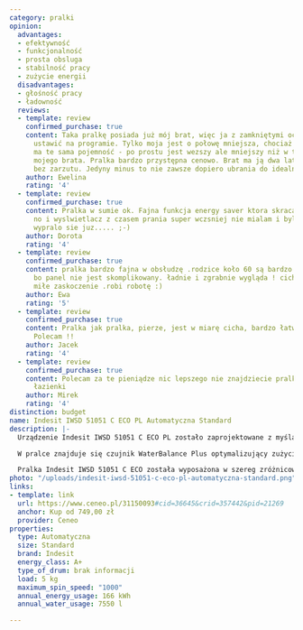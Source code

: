 ```yaml
---
category: pralki
opinion:
  advantages:
  - efektywność
  - funkcjonalność
  - prosta obsluga
  - stabilność pracy
  - zużycie energii
  disadvantages:
  - głośność pracy
  - ładowność
  reviews:
  - template: review
    confirmed_purchase: true
    content: Taka pralkę posiada już mój brat, więc ja z zamkniętymi oczami mogę ją
      ustawić na programie. Tylko moja jest o połowę mniejsza, chociaż bęben w środku
      ma te sama pojemność - po prostu jest wezszy ale mniejszy niż w tym samym modelu
      mojego brata. Pralka bardzo przystępna cenowo. Brat ma ją dwa lata i działa
      bez zarzutu. Jedyny minus to nie zawsze dopiero ubrania do idealnej czystości.
    author: Ewelina
    rating: '4'
  - template: review
    confirmed_purchase: true
    content: Pralka w sumie ok. Fajna funkcja energy saver ktora skraca czas prania,
      no i wyslwietlacz z czasem prania super wczsniej nie mialam i bylo ciagle zagladanie
      wypralo sie juz..... ;-)
    author: Dorota
    rating: '4'
  - template: review
    confirmed_purchase: true
    content: pralka bardzo fajna w obsłudzę .rodzice koło 60 są bardzo zadowoleni
      bo panel nie jest skomplikowany. ładnie i zgrabnie wygląda ! cicha praca to
      miłe zaskoczenie .robi robotę :)
    author: Ewa
    rating: '5'
  - template: review
    confirmed_purchase: true
    content: Pralka jak pralka, pierze, jest w miarę cicha, bardzo łatwa w obsłudze.
      Polecam !!
    author: Jacek
    rating: '4'
  - template: review
    confirmed_purchase: true
    content: Polecam za te pieniądze nic lepszego nie znajdziecie pralka do małej
      łazienki
    author: Mirek
    rating: '4'
distinction: budget
name: Indesit IWSD 51051 C ECO PL Automatyczna Standard
description: |-
  Urządzenie Indesit IWSD 51051 C ECO PL zostało zaprojektowane z myślą o praniu ekologicznym. Klasa energetyczna A+ pralki ogranicza zużywanie energii do koniecznego minimum. Na przedniej ścianie urządzenia znajduje się intuicyjny panel sterowania z licznymi funkcjami. Wyświetlacz cyfrowy pokazuje informacje o bieżącej fazie oraz pozwala w prosty i wygodny sposób dostosowywać parametry prania.

  W pralce znajduje się czujnik WaterBalance Plus optymalizujący zużycie wody podczas prania. Nowoczesna technologia dostosowuje ilość wykorzystywanej wody proporcjonalnie do wielkości załadunku, jednocześnie oszczędzając energię potrzebną zużywaną do jej podgrzewania. Użytkownik może regulować temperaturę prania w zależności od własnych potrzeb. Roczne zużycie energii w urządzeniu piorącym wynosi 166 kWh. Zmienne ruchy bębna podczas prania w połączeniu z zastosowaniem odpowiedniego detergentu gwarantują satysfakcjonujący efekt końcowy przy wykorzystaniu niewielkiej ilości energii.

  Pralka Indesit IWSD 51051 C ECO została wyposażona w szereg zróżnicowanych programów piorących. Jednym z nich jest program przeznaczony do prania obuwia sportowego. Sprawdza się idealnie do odświeżenia butów i zniwelowania przykrego zapachu potu. Do prania codziennego stworzono natomiast funkcję “Na każdy dzień”, która umożliwia pranie lekko zabrudzonych ubrań w temperaturze 30 stopni. Dzięki regulacji prędkości obrotowej zawartej w urządzeniu każdy cykl prania posiada zróżnicowaną, indywidualną częstotliwość wirowania. Użytkownik może jednak dostosować ją samodzielnie przed rozpoczęciem prania.
photo: "/uploads/indesit-iwsd-51051-c-eco-pl-automatyczna-standard.png"
links:
- template: link
  url: https://www.ceneo.pl/31150093#cid=36645&crid=357442&pid=21269
  anchor: Kup od 749,00 zł
  provider: Ceneo
properties:
  type: Automatyczna
  size: Standard
  brand: Indesit
  energy_class: A+
  type_of_drum: brak informacji
  load: 5 kg
  maximum_spin_speed: "1000"
  annual_energy_usage: 166 kWh
  annual_water_usage: 7550 l

---
```

